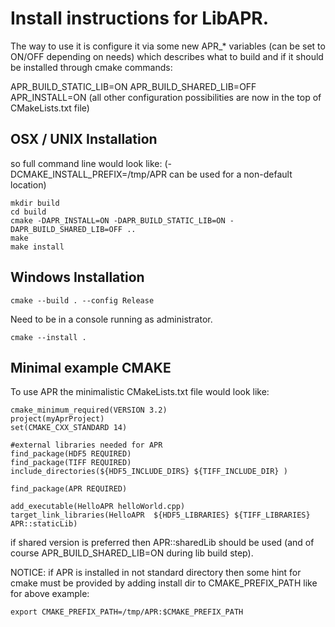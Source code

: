 # Install instructions for LibAPR.



The way to use it is configure it via some new APR_* variables (can be set to ON/OFF depending on needs) which describes what to build and if it should be installed through cmake commands:

APR_BUILD_STATIC_LIB=ON
APR_BUILD_SHARED_LIB=OFF
APR_INSTALL=ON
(all other configuration possibilities are now in the top of CMakeLists.txt file)

## OSX / UNIX Installation

so full command line would look like: (-DCMAKE_INSTALL_PREFIX=/tmp/APR can be used for a non-default location)

```
mkdir build
cd build
cmake -DAPR_INSTALL=ON -DAPR_BUILD_STATIC_LIB=ON -DAPR_BUILD_SHARED_LIB=OFF ..
make
make install
```

## Windows Installation

``
cmake --build . --config Release
``

Need to be in a console running as administrator. 

``
cmake --install .
``

## Minimal example CMAKE

To use APR the minimalistic CMakeLists.txt file would look like:

```
cmake_minimum_required(VERSION 3.2)
project(myAprProject)
set(CMAKE_CXX_STANDARD 14)

#external libraries needed for APR
find_package(HDF5 REQUIRED)
find_package(TIFF REQUIRED)
include_directories(${HDF5_INCLUDE_DIRS} ${TIFF_INCLUDE_DIR} )

find_package(APR REQUIRED)

add_executable(HelloAPR helloWorld.cpp)
target_link_libraries(HelloAPR  ${HDF5_LIBRARIES} ${TIFF_LIBRARIES} APR::staticLib)
```

if shared version is preferred then APR::sharedLib should be used (and of course APR_BUILD_SHARED_LIB=ON during lib build step).

NOTICE: if APR is installed in not standard directory then some hint for cmake must be provided by adding install dir to CMAKE_PREFIX_PATH like for above example:

```
export CMAKE_PREFIX_PATH=/tmp/APR:$CMAKE_PREFIX_PATH
```